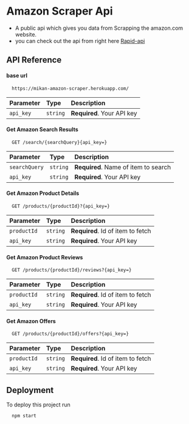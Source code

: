 
# Amazon Scraper Api

- A public api which gives you data from Scrapping the amazon.com website.
- you can check out the api from right here [Rapid-api](https://rapidapi.com/santanud5d80-Ie9iuzqnUwX/api/mikan-amazon-data-scraper/) 

## API Reference

#### base url 

```http
  https://mikan-amazon-scraper.herokuapp.com/
```

| Parameter | Type     | Description                |
| :-------- | :------- | :------------------------- |
| `api_key` | `string` | **Required**. Your API key |


#### Get Amazon Search Results 

```http
  GET /search/{searchQuery}{api_key=}
```

| Parameter | Type     | Description                       |
| :-------- | :------- | :-------------------------------- |
| `searchQuery`      | `string` | **Required**. Name of item to search |
| `api_key` | `string` | **Required**. Your API key |


#### Get Amazon Product Details

```http
  GET /products/{productId}?{api_key=}
```

| Parameter | Type     | Description                       |
| :-------- | :------- | :-------------------------------- |
| `productId`      | `string` | **Required**. Id of item to fetch |
| `api_key` | `string` | **Required**. Your API key |

#### Get Amazon Product Reviews

```http
  GET /products/{productId}/reviews?{api_key=}
```

| Parameter | Type     | Description                       |
| :-------- | :------- | :-------------------------------- |
| `productId`      | `string` | **Required**. Id of item to fetch |
| `api_key` | `string` | **Required**. Your API key |

#### Get Amazon Offers 

```http
  GET /products/{productId}/offers?{api_key=}
```

| Parameter | Type     | Description                       |
| :-------- | :------- | :-------------------------------- |
| `productId`      | `string` | **Required**. Id of item to fetch |
| `api_key` | `string` | **Required**. Your API key |




## Deployment

To deploy this project run

```bash
  npm start
```


